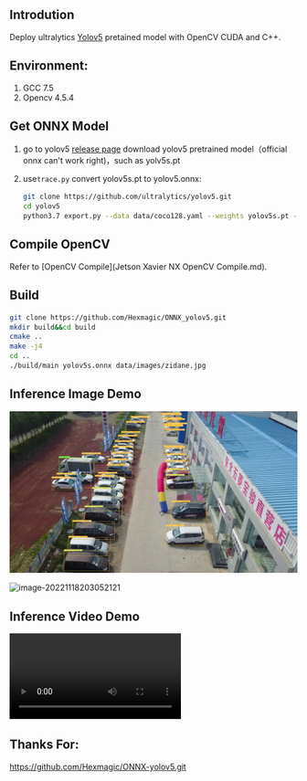 ## Introdution

Deploy ultralytics [Yolov5](https://github.com/ultralytics/yolov5.git) pretained model with OpenCV CUDA and C++.



## Environment:

1. GCC 7.5
2. Opencv 4.5.4



## Get ONNX Model 

1. go to  yolov5 [release page](https://github.com/ultralytics/yolov5/releases) download yolov5 pretrained model（official onnx can't work right)，such as yolv5s.pt

2. use`trace.py` convert yolov5s.pt to yolov5.onnx:

    ```bash
    git clone https://github.com/ultralytics/yolov5.git
    cd yolov5
    python3.7 export.py --data data/coco128.yaml --weights yolov5s.pt --include onnx
    ```



## Compile OpenCV

Refer to [OpenCV Compile](Jetson Xavier NX OpenCV Compile.md).



## Build 

```bash
git clone https://github.com/Hexmagic/ONNX_yolov5.git
mkdir build&&cd build
cmake ..
make -j4
cd ..
./build/main yolov5s.onnx data/images/zidane.jpg
```



## Inference Image Demo

<div align="center">
<img src="assets/output.jpg">
</div>

![image-20221118203052121](https://typora-images-1302473945.cos.ap-chengdu.myqcloud.com/images/202211182030150.png)



## Inference Video Demo

<video controls autoplay name="media"><source src="assets/result_1.mp4" type="video/mp4"></video>



## Thanks For:

https://github.com/Hexmagic/ONNX-yolov5.git
